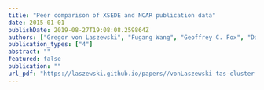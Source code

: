 ```yaml
---
title: "Peer comparison of XSEDE and NCAR publication data"
date: 2015-01-01
publishDate: 2019-08-27T19:08:08.259864Z
authors: ["Gregor von Laszewski", "Fugang Wang", "Geoffrey C. Fox", "David L. Hart", "Thomas R. Furlani", "Robert L. DeLeon", "Steven M. Gallo"]
publication_types: ["4"]
abstract: ""
featured: false
publication: ""
url_pdf: "https://laszewski.github.io/papers//vonLaszewski-tas-cluster.pdf"
---
```


